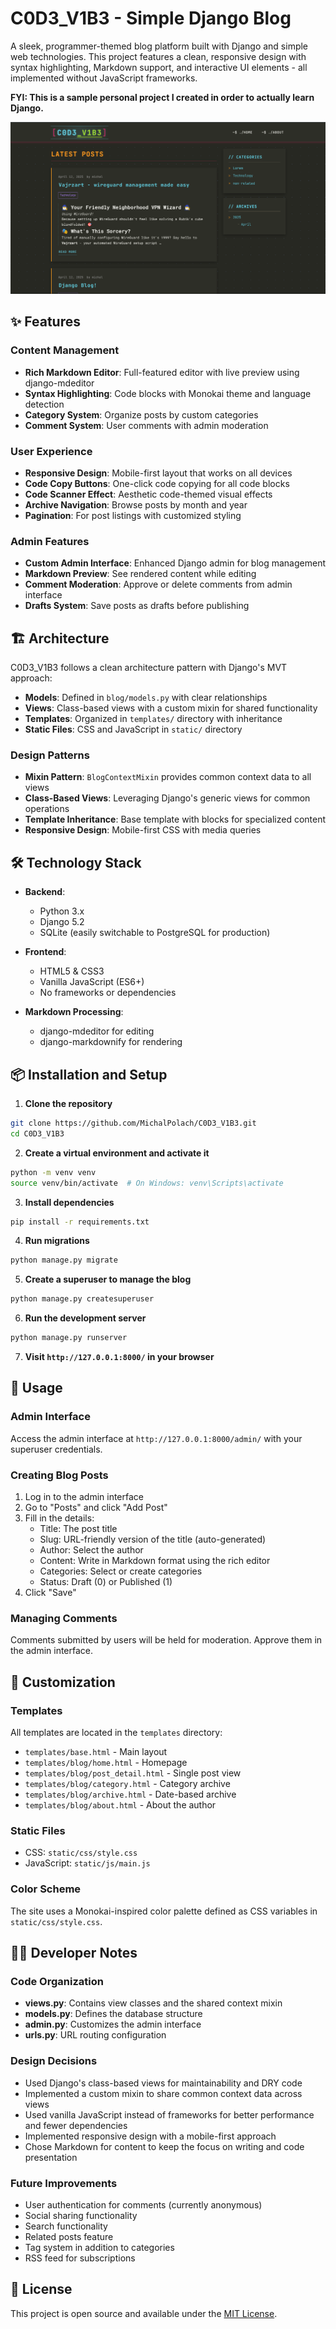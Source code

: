 # C0D3_V1B3 - Simple Django Blog

A sleek, programmer-themed blog platform built with Django and simple web technologies. This project features a clean, responsive design with syntax highlighting, Markdown support, and interactive UI elements - all implemented without JavaScript frameworks.

**FYI: This is a sample personal project I created in order to actually learn Django.**

![C0D3_V1B3 Screenshot](screenshot.png)

## ✨ Features

### Content Management

- **Rich Markdown Editor**: Full-featured editor with live preview using django-mdeditor
- **Syntax Highlighting**: Code blocks with Monokai theme and language detection
- **Category System**: Organize posts by custom categories
- **Comment System**: User comments with admin moderation

### User Experience

- **Responsive Design**: Mobile-first layout that works on all devices
- **Code Copy Buttons**: One-click code copying for all code blocks
- **Code Scanner Effect**: Aesthetic code-themed visual effects
- **Archive Navigation**: Browse posts by month and year
- **Pagination**: For post listings with customized styling

### Admin Features

- **Custom Admin Interface**: Enhanced Django admin for blog management
- **Markdown Preview**: See rendered content while editing
- **Comment Moderation**: Approve or delete comments from admin interface
- **Drafts System**: Save posts as drafts before publishing

## 🏗️ Architecture

C0D3_V1B3 follows a clean architecture pattern with Django's MVT approach:

- **Models**: Defined in `blog/models.py` with clear relationships
- **Views**: Class-based views with a custom mixin for shared functionality
- **Templates**: Organized in `templates/` directory with inheritance
- **Static Files**: CSS and JavaScript in `static/` directory

### Design Patterns

- **Mixin Pattern**: `BlogContextMixin` provides common context data to all views
- **Class-Based Views**: Leveraging Django's generic views for common operations
- **Template Inheritance**: Base template with blocks for specialized content
- **Responsive Design**: Mobile-first CSS with media queries

## 🛠️ Technology Stack

- **Backend**:
  - Python 3.x
  - Django 5.2
  - SQLite (easily switchable to PostgreSQL for production)

- **Frontend**:
  - HTML5 & CSS3
  - Vanilla JavaScript (ES6+)
  - No frameworks or dependencies

- **Markdown Processing**:
  - django-mdeditor for editing
  - django-markdownify for rendering

## 📦 Installation and Setup

1. **Clone the repository**
```bash
git clone https://github.com/MichalPolach/C0D3_V1B3.git
cd C0D3_V1B3
```

2. **Create a virtual environment and activate it**
```bash
python -m venv venv
source venv/bin/activate  # On Windows: venv\Scripts\activate
```

3. **Install dependencies**
```bash
pip install -r requirements.txt
```

4. **Run migrations**
```bash
python manage.py migrate
```

5. **Create a superuser to manage the blog**
```bash
python manage.py createsuperuser
```

6. **Run the development server**
```bash
python manage.py runserver
```

7. **Visit `http://127.0.0.1:8000/` in your browser**

## 🧩 Usage

### Admin Interface

Access the admin interface at `http://127.0.0.1:8000/admin/` with your superuser credentials.

### Creating Blog Posts

1. Log in to the admin interface
2. Go to "Posts" and click "Add Post"
3. Fill in the details:
   - Title: The post title
   - Slug: URL-friendly version of the title (auto-generated)
   - Author: Select the author
   - Content: Write in Markdown format using the rich editor
   - Categories: Select or create categories
   - Status: Draft (0) or Published (1)
4. Click "Save"

### Managing Comments

Comments submitted by users will be held for moderation. Approve them in the admin interface.

## 🔧 Customization

### Templates

All templates are located in the `templates` directory:

- `templates/base.html` - Main layout
- `templates/blog/home.html` - Homepage
- `templates/blog/post_detail.html` - Single post view
- `templates/blog/category.html` - Category archive
- `templates/blog/archive.html` - Date-based archive
- `templates/blog/about.html` - About the author

### Static Files

- CSS: `static/css/style.css`
- JavaScript: `static/js/main.js`

### Color Scheme

The site uses a Monokai-inspired color palette defined as CSS variables in `static/css/style.css`.

## 🧑‍💻 Developer Notes

### Code Organization

- **views.py**: Contains view classes and the shared context mixin
- **models.py**: Defines the database structure
- **admin.py**: Customizes the admin interface
- **urls.py**: URL routing configuration

### Design Decisions

- Used Django's class-based views for maintainability and DRY code
- Implemented a custom mixin to share common context data across views
- Used vanilla JavaScript instead of frameworks for better performance and fewer dependencies
- Implemented responsive design with a mobile-first approach
- Chose Markdown for content to keep the focus on writing and code presentation

### Future Improvements

- User authentication for comments (currently anonymous)
- Social sharing functionality
- Search functionality
- Related posts feature
- Tag system in addition to categories
- RSS feed for subscriptions

## 📄 License

This project is open source and available under the [MIT License](LICENSE). 
